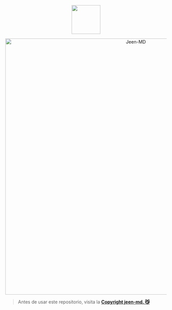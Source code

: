 <p align="center"> 
<a href="https://github.com/GataNina-Li"><img src="http://readme-typing-svg.herokuapp.com?font=mono&size=17&duration=4000&color=F7B11B&center=falso&vCenter=falso&lines=Jeen-MD++%F0%9F%90%88;Majnon+tech+|+X5+Ayoub.+%F0%9F%92%96" height="90px"></a> 
</p>
 
<p align="center">
<img src="https://telegra.ph/file/41d94a398196d36958834.jpg" alt="Jeen-MD" width="800"/>
  
> Antes de usar este repositorio, visita la **[Copyright jeen-md. 😼](https://github.com/GataNina-Li/GataBot-MD/blob/master/terms.md)** 
</p>
